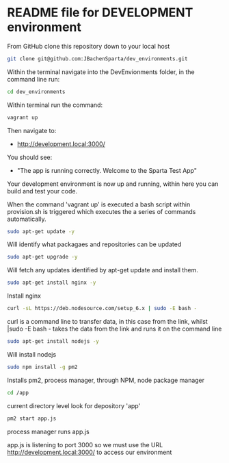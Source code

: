 # README file for DEVELOPMENT environment

From GitHub clone this repository down to your local host
```bash
git clone git@github.com:JBachenSparta/dev_environments.git
```

Within the terminal navigate into the DevEnvionments folder, in the command line run:

```bash
cd dev_environments
```

Within terminal run the command:
```bash
vagrant up
```

Then navigate to:
- http://development.local:3000/

You should see:
- "The app is running correctly.
Welcome to the Sparta Test App"

Your development environment is now up and running, within here you can build and test your code. 


When the command 'vagrant up' is executed a bash script within provision.sh is triggered which executes the a series of commands automatically.


```bash
sudo apt-get update -y
```
Will identify what packagaes and repositories can be updated

```bash
sudo apt-get upgrade -y
```
Will fetch any updates identified by apt-get update and install them.

```bash
sudo apt-get install nginx -y
```
Install nginx

```bash
curl -sL https://deb.nodesource.com/setup_6.x | sudo -E bash -
```
curl is a command line to transfer data, in this case from the link, whilst |sudo -E bash - takes the data from the link and runs it on the command line

```bash
sudo apt-get install nodejs -y
```
Will install nodejs

```bash
sudo npm install -g pm2
```
Installs pm2, process manager, through NPM, node package manager

```bash
cd /app
```
current directory level look for depository 'app'


```bash
pm2 start app.js
```
process manager runs app.js

app.js is listening to port 3000 so we must use the URL http://development.local:3000/ to access our environment
